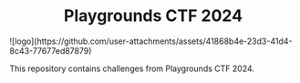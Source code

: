 <h1 align="center">Playgrounds CTF 2024</h1>
![logo](https://github.com/user-attachments/assets/41868b4e-23d3-41d4-8c43-77677ed87879)


This repository contains challenges from Playgrounds CTF 2024.


